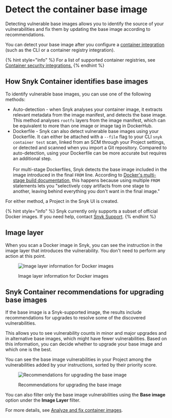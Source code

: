 # Detect the container base image

Detecting vulnerable base images allows you to identify the source of your vulnerabilities and fix them by updating the base image according to recommendations.

You can detect your base image after you configure a [container integration](https://docs.snyk.io/snyk-container) (such as the CLI or a container registry integration).

{% hint style="info" %}
For a list of supported container registries, see [Container security integrations.](../container-registry-integrations/)
{% endhint %}

## How Snyk Container identifies base images

To identify vulnerable base images, you can use one of the following methods:

* Auto-detection - when Snyk analyses your container image, it extracts relevant metadata from the image manifest, and detects the base image. This method analyses `rootfs` layers from the image manifest, which can be equivalent to more than one image or image tag in DockerHub.
* Dockerfile - Snyk can also detect vulnerable base images using your Dockerfile. It can either be attached with a `--file` flag to your CLI `snyk container test` scan, linked from an SCM through your Project settings, or detected and scanned when you import a Git repository. Compared to auto-detection, using your Dockerfile can be more accurate but requires an additional step.\
  \
  For multi-stage Dockerfiles, Snyk detects the base image included in the image introduced in the final `FROM` line. According to  [Docker's multi-stage build documentation](https://docs.docker.com/develop/develop-images/multistage-build/#use-multi-stage-builds), this happens because using multiple `FROM` statements lets you "selectively copy artifacts from one stage to another, leaving behind everything you don't want in the final image."

For either method, a Project in the Snyk UI is created.

{% hint style="info" %}
Snyk currently only supports a subset of official Docker images. If you need help, contact [Snyk Support](https://support.snyk.io/hc/en-us).
{% endhint %}

## Image layer

When you scan a Docker image in Snyk, you can see the instruction in the image layer that introduces the vulnerability. You don't need to perform any action at this point.

<figure><img src="../../../.gitbook/assets/screenshot_2021-02-12_at_15.55.03.png" alt="Image layer information for Docker images"><figcaption><p>Image layer information for Docker images</p></figcaption></figure>

## Snyk Container recommendations for upgrading base images

If the base image is a Snyk-supported image, the results include recommendations for upgrades to resolve some of the discovered vulnerabilities.

This allows you to see vulnerability counts in minor and major upgrades and in alternative base images, which might have fewer vulnerabilities. Based on this information, you can decide whether to upgrade your base image and which one is the best.

You can see the base image vulnerabilities in your Project among the vulnerabilities added by your instructions, sorted by their priority score.

<figure><img src="../../../.gitbook/assets/base-image2.png" alt="Recommendations for upgrading the base image"><figcaption><p>Recommendations for upgrading the base image</p></figcaption></figure>

You can also filter only the base image vulnerabilities using the **Base image** option under the **Image Layer** filter.

For more details, see [Analyze and fix container images](analyze-and-fix-container-images.md).

